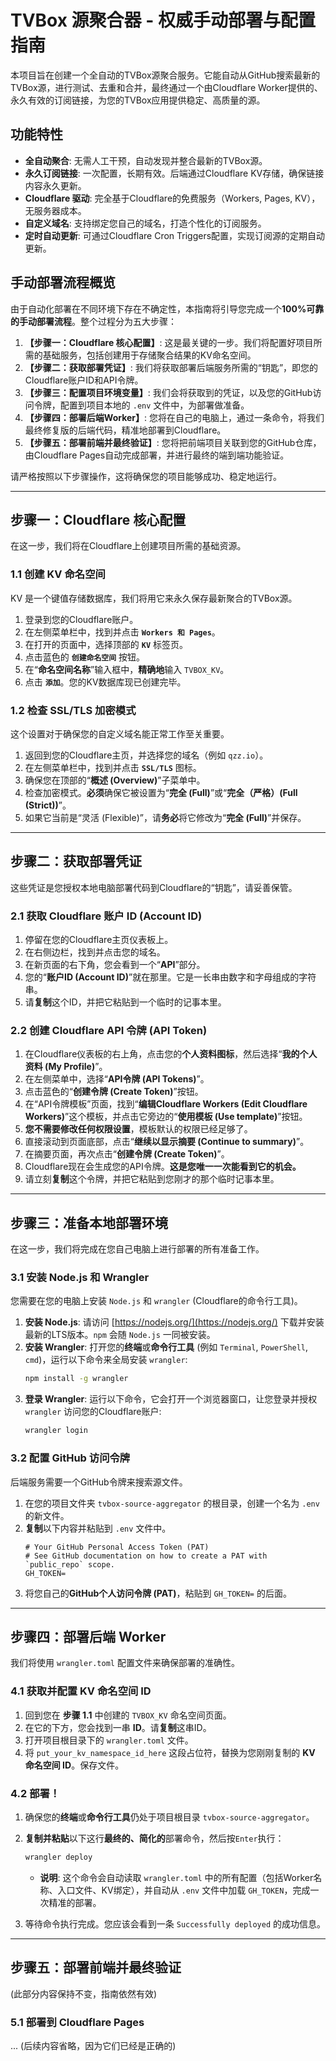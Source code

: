# TVBox 源聚合器 - 权威手动部署与配置指南

本项目旨在创建一个全自动的TVBox源聚合服务。它能自动从GitHub搜索最新的TVBox源，进行测试、去重和合并，最终通过一个由Cloudflare Worker提供的、永久有效的订阅链接，为您的TVBox应用提供稳定、高质量的源。

## 功能特性

- **全自动聚合**: 无需人工干预，自动发现并整合最新的TVBox源。
- **永久订阅链接**: 一次配置，长期有效。后端通过Cloudflare KV存储，确保链接内容永久更新。
- **Cloudflare 驱动**: 完全基于Cloudflare的免费服务（Workers, Pages, KV），无服务器成本。
- **自定义域名**: 支持绑定您自己的域名，打造个性化的订阅服务。
- **定时自动更新**: 可通过Cloudflare Cron Triggers配置，实现订阅源的定期自动更新。

## 手动部署流程概览

由于自动化部署在不同环境下存在不确定性，本指南将引导您完成一个**100%可靠的手动部署流程**。整个过程分为五大步骤：

1.  **【步骤一：Cloudflare 核心配置】**: 这是最关键的一步。我们将配置好项目所需的基础服务，包括创建用于存储聚合结果的KV命名空间。
2.  **【步骤二：获取部署凭证】**: 我们将获取部署后端服务所需的“钥匙”，即您的Cloudflare账户ID和API令牌。
3.  **【步骤三：配置项目环境变量】**: 我们会将获取到的凭证，以及您的GitHub访问令牌，配置到项目本地的 `.env` 文件中，为部署做准备。
4.  **【步骤四：部署后端Worker】**: 您将在自己的电脑上，通过一条命令，将我们最终修复版的后端代码，精准地部署到Cloudflare。
5.  **【步骤五：部署前端并最终验证】**: 您将把前端项目关联到您的GitHub仓库，由Cloudflare Pages自动完成部署，并进行最终的端到端功能验证。

请严格按照以下步骤操作，这将确保您的项目能够成功、稳定地运行。

---

## 步骤一：Cloudflare 核心配置

在这一步，我们将在Cloudflare上创建项目所需的基础资源。

### 1.1 创建 KV 命名空间

KV 是一个键值存储数据库，我们将用它来永久保存最新聚合的TVBox源。

1.  登录到您的Cloudflare账户。
2.  在左侧菜单栏中，找到并点击 **`Workers 和 Pages`**。
3.  在打开的页面中，选择顶部的 **`KV`** 标签页。
4.  点击蓝色的 **`创建命名空间`** 按钮。
5.  在“**命名空间名称**”输入框中，**精确地**输入 `TVBOX_KV`。
6.  点击 **`添加`**。您的KV数据库现已创建完毕。

### 1.2 检查 SSL/TLS 加密模式

这个设置对于确保您的自定义域名能正常工作至关重要。

1.  返回到您的Cloudflare主页，并选择您的域名（例如 `qzz.io`）。
2.  在左侧菜单栏中，找到并点击 **`SSL/TLS`** 图标。
3.  确保您在顶部的“**概述 (Overview)**”子菜单中。
4.  检查加密模式。**必须**确保它被设置为“**完全 (Full)**”或“**完全（严格）(Full (Strict))**”。
5.  如果它当前是“灵活 (Flexible)”，请**务必**将它修改为“**完全 (Full)**”并保存。

---

## 步骤二：获取部署凭证

这些凭证是您授权本地电脑部署代码到Cloudflare的“钥匙”，请妥善保管。

### 2.1 获取 Cloudflare 账户 ID (Account ID)

1.  停留在您的Cloudflare主页仪表板上。
2.  在右侧边栏，找到并点击您的域名。
3.  在新页面的右下角，您会看到一个“**API**”部分。
4.  您的“**账户ID (Account ID)**”就在那里。它是一长串由数字和字母组成的字符串。
5.  请**复制**这个ID，并把它粘贴到一个临时的记事本里。

### 2.2 创建 Cloudflare API 令牌 (API Token)

1.  在Cloudflare仪表板的右上角，点击您的**个人资料图标**，然后选择“**我的个人资料 (My Profile)**”。
2.  在左侧菜单中，选择“**API令牌 (API Tokens)**”。
3.  点击蓝色的“**创建令牌 (Create Token)**”按钮。
4.  在“API令牌模板”页面，找到“**编辑Cloudflare Workers (Edit Cloudflare Workers)**”这个模板，并点击它旁边的“**使用模板 (Use template)**”按钮。
5.  **您不需要修改任何权限设置**，模板默认的权限已经足够了。
6.  直接滚动到页面底部，点击“**继续以显示摘要 (Continue to summary)**”。
7.  在摘要页面，再次点击“**创建令牌 (Create Token)**”。
8.  Cloudflare现在会生成您的API令牌。**这是您唯一一次能看到它的机会。**
9.  请立刻**复制**这个令牌，并把它粘贴到您刚才的那个临时记事本里。

---

## 步骤三：准备本地部署环境

在这一步，我们将完成在您自己电脑上进行部署的所有准备工作。

### 3.1 安装 Node.js 和 Wrangler

您需要在您的电脑上安装 `Node.js` 和 `wrangler` (Cloudflare的命令行工具)。

1.  **安装 Node.js**: 请访问 [https://nodejs.org/](https://nodejs.org/) 下载并安装最新的LTS版本。`npm` 会随 `Node.js` 一同被安装。
2.  **安装 Wrangler**: 打开您的**终端**或**命令行工具** (例如 `Terminal`, `PowerShell`, `cmd`)，运行以下命令来全局安装 `wrangler`:
    ```bash
    npm install -g wrangler
    ```
3.  **登录 Wrangler**: 运行以下命令，它会打开一个浏览器窗口，让您登录并授权 `wrangler` 访问您的Cloudflare账户:
    ```bash
    wrangler login
    ```

### 3.2 配置 GitHub 访问令牌

后端服务需要一个GitHub令牌来搜索源文件。

1.  在您的项目文件夹 `tvbox-source-aggregator` 的根目录，创建一个名为 `.env` 的新文件。
2.  **复制**以下内容并粘贴到 `.env` 文件中。
    ```
    # Your GitHub Personal Access Token (PAT)
    # See GitHub documentation on how to create a PAT with `public_repo` scope.
    GH_TOKEN=
    ```
3.  将您自己的**GitHub个人访问令牌 (PAT)**，粘贴到 `GH_TOKEN=` 的后面。

---

## 步骤四：部署后端 Worker

我们将使用 `wrangler.toml` 配置文件来确保部署的准确性。

### 4.1 获取并配置 KV 命名空间 ID

1.  回到您在 **步骤 1.1** 中创建的 `TVBOX_KV` 命名空间页面。
2.  在它的下方，您会找到一串 **ID**。请**复制**这串ID。
3.  打开项目根目录下的 `wrangler.toml` 文件。
4.  将 `put_your_kv_namespace_id_here` 这段占位符，替换为您刚刚复制的 **KV 命名空间 ID**。保存文件。

### 4.2 部署！

1.  确保您的**终端**或**命令行工具**仍处于项目根目录 `tvbox-source-aggregator`。
2.  **复制并粘贴**以下这行**最终的、简化的**部署命令，然后按`Enter`执行：

    ```bash
    wrangler deploy
    ```
    *   **说明**: 这个命令会自动读取 `wrangler.toml` 中的所有配置（包括Worker名称、入口文件、KV绑定），并自动从 `.env` 文件中加载 `GH_TOKEN`，完成一次精准的部署。

3.  等待命令执行完成。您应该会看到一条 `Successfully deployed` 的成功信息。

---

## 步骤五：部署前端并最终验证

(此部分内容保持不变，指南依然有效)

### 5.1 部署到 Cloudflare Pages
...
(后续内容省略，因为它们已经是正确的)
